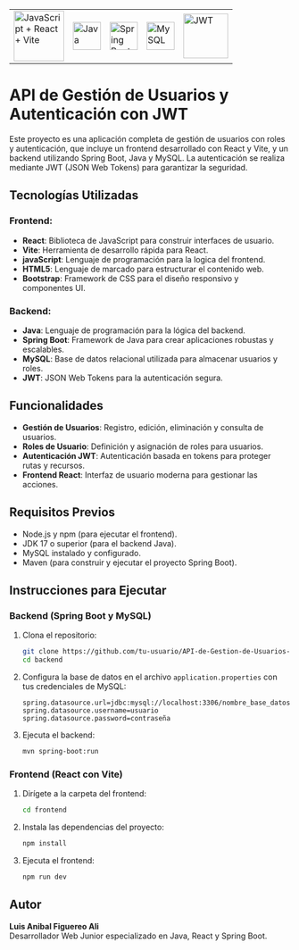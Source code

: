 <table align= "center">
  <tr>
    <td><img src="https://github.com/user-attachments/assets/22992f16-b5c2-4bba-ac99-ccd164e3489b" alt="JavaScript + React + Vite" width="90" /></td>
    <td><img src="https://github.com/user-attachments/assets/23888328-f831-4250-ac0b-b3e0db55a89c" alt="Java" width="50" /></td>
    <td><img src="https://github.com/user-attachments/assets/c6b75730-c3cf-41a1-82fb-d40e17bfd097" alt="Spring Boot" width="50" /></td>
    <td><img src="https://github.com/user-attachments/assets/f3c6c52e-9c3d-419f-b0a0-9c34d01c3728" alt="MySQL" width="50" /></td>
    <td><img src="https://github.com/user-attachments/assets/114f2c7f-7cda-4494-ad3e-2a03fbdadab4" alt="JWT" width="80" /></td>
  </tr>
</table>

# API de Gestión de Usuarios y Autenticación con JWT

Este proyecto es una aplicación completa de gestión de usuarios con roles y autenticación, que incluye un frontend desarrollado con React y Vite, y un backend utilizando Spring Boot, Java y MySQL. La autenticación se realiza mediante JWT (JSON Web Tokens) para garantizar la seguridad.

## Tecnologías Utilizadas

### Frontend:
- **React**: Biblioteca de JavaScript para construir interfaces de usuario.
- **Vite**: Herramienta de desarrollo rápida para React.
- **javaScript**: Lenguaje de programación para la logica del frontend.
- **HTML5**: Lenguaje de marcado para estructurar el contenido web.
- **Bootstrap**: Framework de CSS para el diseño responsivo y componentes UI.

### Backend:
- **Java**: Lenguaje de programación para la lógica del backend.
- **Spring Boot**: Framework de Java para crear aplicaciones robustas y escalables.
- **MySQL**: Base de datos relacional utilizada para almacenar usuarios y roles.
- **JWT**: JSON Web Tokens para la autenticación segura.

## Funcionalidades

- **Gestión de Usuarios**: Registro, edición, eliminación y consulta de usuarios.
- **Roles de Usuario**: Definición y asignación de roles para usuarios.
- **Autenticación JWT**: Autenticación basada en tokens para proteger rutas y recursos.
- **Frontend React**: Interfaz de usuario moderna para gestionar las acciones.

## Requisitos Previos

- Node.js y npm (para ejecutar el frontend).
- JDK 17 o superior (para el backend Java).
- MySQL instalado y configurado.
- Maven (para construir y ejecutar el proyecto Spring Boot).

## Instrucciones para Ejecutar

### Backend (Spring Boot y MySQL)

1. Clona el repositorio:
   ```bash
   git clone https://github.com/tu-usuario/API-de-Gestion-de-Usuarios-JWT.git
   cd backend
   ```

2. Configura la base de datos en el archivo `application.properties` con tus credenciales de MySQL:
   ```properties
   spring.datasource.url=jdbc:mysql://localhost:3306/nombre_base_datos
   spring.datasource.username=usuario
   spring.datasource.password=contraseña
   ```

3. Ejecuta el backend:
   ```bash
   mvn spring-boot:run
   ```

### Frontend (React con Vite)

1. Dirígete a la carpeta del frontend:
   ```bash
   cd frontend
   ```

2. Instala las dependencias del proyecto:
   ```bash
   npm install
   ```

3. Ejecuta el frontend:
   ```bash
   npm run dev
   ```

## Autor

**Luis Anibal Figuereo Ali**  
Desarrollador Web Junior especializado en Java, React y Spring Boot.

